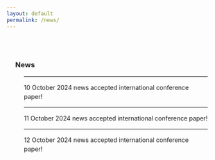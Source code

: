 ```yaml
---
layout: default
permalink: /news/
---
```

<br><br>
<!-- NEWS -->
<h3 style="padding: 0 20px;">News</h3>
<div id="newsContent" style="max-width: 1200px; margin: 0 auto; padding: 0 40px;">
    <ul style="list-style-type: none; padding-left: 0;">
        <li class="news-item" style="line-height: 1.5;">
            <hr id="line1">
            <div class="news-line" onclick="toggleDescription('desc1')" style="cursor: pointer;">
                <span>10 October 2024 news accepted international conference paper!</span>
                <i class="fas fa-angle-down" id="icon1" style="cursor: pointer;"></i>
            </div>
            <div id="desc1" class="description" style="display: none; margin-left: 20px;">
                * description for 10 October 2024 news
            </div>
        </li>
        <li class="news-item" style="line-height: 1.5;">
            <hr id="line2">
            <div class="news-line" onclick="toggleDescription('desc2')" style="cursor: pointer;">
                <span>11 October 2024 news accepted international conference paper!</span>
                <i class="fas fa-angle-down" id="icon2" style="cursor: pointer;"></i>
            </div>
            <div id="desc2" class="description" style="display: none; margin-left: 20px;">
                * description for 11 October 2024 news
            </div>
        </li>
        <li class="news-item" style="line-height: 1.5;">
            <hr id="line3">
            <div class="news-line" onclick="toggleDescription('desc3')" style="cursor: pointer;">
                <span>12 October 2024 news accepted international conference paper!</span>
                <i class="fas fa-angle-down" id="icon3" style="cursor: pointer;"></i>
            </div>
            <div id="desc3" class="description" style="display: none; margin-left: 20px;">
                * description for 12 October 2024 news
            </div>
        </li>
    </ul>
</div>

<style>
    .news-line {
        display: flex;
        justify-content: space-between; /* 텍스트와 아이콘을 좌우로 배치 */
        align-items: center;
        width: 100%;
    }
    .news-line span {
        flex: 1; /* 텍스트가 아이콘을 밀어내지 않도록 유연하게 사용 */
    }
</style>

<script>
    function toggleDescription(descId) {
        var description = document.getElementById(descId);
        var icon = document.getElementById('icon' + descId.slice(-1)); // 아이콘을 id로 찾음

        if (description.style.display === "none") {
            description.style.display = "block";
            icon.classList.remove('fa-angle-down');
            icon.classList.add('fa-angle-up');
        } else {
            description.style.display = "none";
            icon.classList.remove('fa-angle-up');
            icon.classList.add('fa-angle-down');
        }
    }
</script>


<br> 